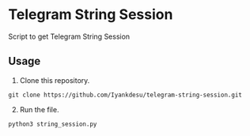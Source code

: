 # Telegram String Session
Script to get Telegram String Session

## Usage

1. Clone this repository.

```
git clone https://github.com/Iyankdesu/telegram-string-session.git
```

2. Run the file.
```
python3 string_session.py
```
